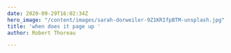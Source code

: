 ```yaml
---
date: 2020-09-29T16:02:34Z
hero_image: "/content/images/sarah-dorweiler-9Z1KRIfpBTM-unsplash.jpg"
title: 'when does it page up '
author: Robert Thoreau

---
```

